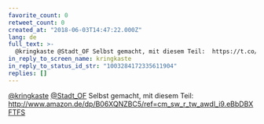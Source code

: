 ```yaml
---
favorite_count: 0
retweet_count: 0
created_at: "2018-06-03T14:47:22.000Z"
lang: de
full_text: >-
  @kringkaste @Stadt_OF Selbst gemacht, mit diesem Teil:  https://t.co/5auK3Mliv5
in_reply_to_screen_name: kringkaste
in_reply_to_status_id_str: "1003284172335611904"
replies: []
---
```


[@kringkaste](https://twitter.com/kringkaste)
[@Stadt_OF](https://twitter.com/Stadt_OF) Selbst gemacht, mit diesem Teil:
<http://www.amazon.de/dp/B06XQNZBC5/ref=cm_sw_r_tw_awdl_i9.eBbDBXFTFS>

